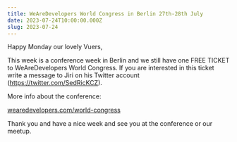 ```yaml
---
title: WeAreDevelopers World Congress in Berlin 27th-28th July
date: 2023-07-24T10:00:00.000Z
slug: 2023-07-24
---
```


Happy Monday our lovely Vuers,

This week is a conference week in Berlin and we still have one FREE TICKET to WeAreDevelopers World Congress. If you are interested in this ticket write a message to Jiri on his Twitter account (https://twitter.com/SedRicKCZ).

More info about the conference:

[wearedevelopers.com/world-congress](https://www.wearedevelopers.com/world-congress)

Thank you and have a nice week and see you at the conference or our meetup.
